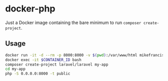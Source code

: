 # docker-php

Just a Docker image containing the bare minimum to run `composer create-project`.

## Usage

```bash
docker run -it -d --rm -p 8000:8000 -v $(pwd):/var/www/html mikefrancis/docker-php
docker exec -it $CONTAINER_ID bash
composer create-project laravel/laravel my-app
cd my-app
php -S 0.0.0.0:8000 -t public
```
